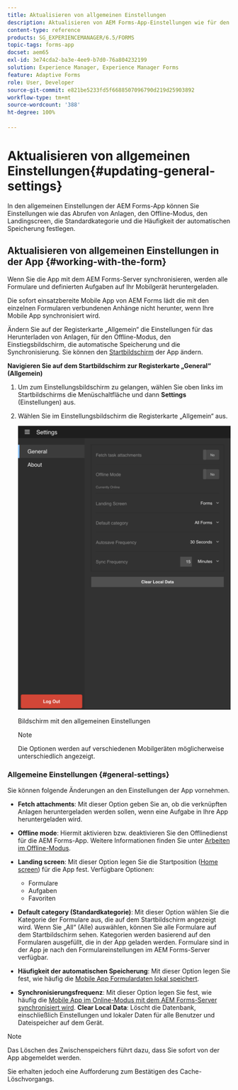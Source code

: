 ```yaml
---
title: Aktualisieren von allgemeinen Einstellungen
description: Aktualisieren von AEM Forms-App-Einstellungen wie für den Startbildschirm und Abrufen von Optionen für Startpunkte und Anlagen
content-type: reference
products: SG_EXPERIENCEMANAGER/6.5/FORMS
topic-tags: forms-app
docset: aem65
exl-id: 3e74cda2-ba3e-4ee9-b7d0-76a804232199
solution: Experience Manager, Experience Manager Forms
feature: Adaptive Forms
role: User, Developer
source-git-commit: e821be5233fd5f6688507096790d219d25903892
workflow-type: tm+mt
source-wordcount: '388'
ht-degree: 100%

---
```


# Aktualisieren von allgemeinen Einstellungen{#updating-general-settings}

In den allgemeinen Einstellungen der AEM Forms-App können Sie Einstellungen wie das Abrufen von Anlagen, den Offline-Modus, den Landingscreen, die Standardkategorie und die Häufigkeit der automatischen Speicherung festlegen.

## Aktualisieren von allgemeinen Einstellungen in der App {#working-with-the-form}

Wenn Sie die App mit dem AEM Forms-Server synchronisieren, werden alle Formulare und definierten Aufgaben auf Ihr Mobilgerät heruntergeladen.

Die sofort einsatzbereite Mobile App von AEM Forms lädt die mit den einzelnen Formularen verbundenen Anhänge nicht herunter, wenn Ihre Mobile App synchronisiert wird.

Ändern Sie auf der Registerkarte „Allgemein“ die Einstellungen für das Herunterladen von Anlagen, für den Offline-Modus, den Einstiegsbildschirm, die automatische Speicherung und die Synchronisierung. Sie können den [Startbildschirm](../../forms/using/home-screen.md) der App ändern.

**Navigieren Sie auf dem Startbildschirm zur Registerkarte „General“ (Allgemein)**

1. Um zum Einstellungsbildschirm zu gelangen, wählen Sie oben links im Startbildschirms die Menüschaltfläche und dann **Settings** (Einstellungen) aus.
1. Wählen Sie im Einstellungsbildschirm die Registerkarte „Allgemein“ aus.

   ![Allgemeine Einstellungen in der AEM Forms-App](assets/gen-settings-1.png)

   Bildschirm mit den allgemeinen Einstellungen

   >[!NOTE]
   >
   >Die Optionen werden auf verschiedenen Mobilgeräten möglicherweise unterschiedlich angezeigt.

### Allgemeine Einstellungen {#general-settings}

Sie können folgende Änderungen an den Einstellungen der App vornehmen.

* **Fetch attachments**: Mit dieser Option geben Sie an, ob die verknüpften Anlagen heruntergeladen werden sollen, wenn eine Aufgabe in Ihre App heruntergeladen wird.
* **Offline mode**: Hiermit aktivieren bzw. deaktivieren Sie den Offlinedienst für die AEM Forms-App. Weitere Informationen finden Sie unter [Arbeiten im Offline-Modus](/help/forms/using/work-offline-mode.md).
* **Landing screen**: Mit dieser Option legen Sie die Startposition ([Home screen](../../forms/using/home-screen.md)) für die App fest.
Verfügbare Optionen:

   * Formulare
   * Aufgaben
   * Favoriten

* **Default category (Standardkategorie)**: Mit dieser Option wählen Sie die Kategorie der Formulare aus, die auf dem Startbildschirm angezeigt wird. Wenn Sie „All“ (Alle) auswählen, können Sie alle Formulare auf dem Startbildschirm sehen. Kategorien werden basierend auf den Formularen ausgefüllt, die in der App geladen werden. Formulare sind in der App je nach den Formulareinstellungen im AEM Forms-Server verfügbar.

* **Häufigkeit der automatischen Speicherung**: Mit dieser Option legen Sie fest, wie häufig die [Mobile App Formulardaten lokal speichert](../../forms/using/autosave-data-app.md).
* **Synchronisierungsfrequenz**: Mit dieser Option legen Sie fest, wie häufig die [Mobile App im Online-Modus mit dem AEM Forms-Server synchronisiert wird](../../forms/using/sync-app.md).
  **Clear Local Data**: Löscht die Datenbank, einschließlich Einstellungen und lokaler Daten für alle Benutzer und Dateispeicher auf dem Gerät.

>[!NOTE]
>
>Das Löschen des Zwischenspeichers führt dazu, dass Sie sofort von der App abgemeldet werden.
>
>Sie erhalten jedoch eine Aufforderung zum Bestätigen des Cache-Löschvorgangs.
